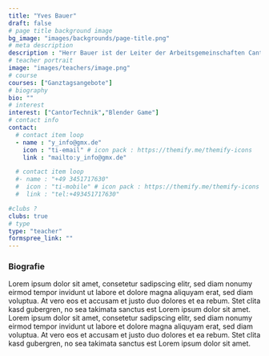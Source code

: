 ```yaml
---
title: "Yves Bauer"
draft: false
# page title background image
bg_image: "images/backgrounds/page-title.png"
# meta description
description : "Herr Bauer ist der Leiter der Arbeitsgemeinschaften CantorTechnik und Blender Game am Georg-Cantor-Gymnasium."
# teacher portrait
image: "images/teachers/image.png"
# course
courses: ["Ganztagsangebote"]
# biography
bio: ""
# interest
interest: ["CantorTechnik","Blender Game"]
# contact info
contact:
  # contact item loop
  - name : "y_info@gmx.de"
    icon : "ti-email" # icon pack : https://themify.me/themify-icons
    link : "mailto:y_info@gmx.de"

  # contact item loop
  #- name : "+49 3451717630"
  #  icon : "ti-mobile" # icon pack : https://themify.me/themify-icons
  #  link : "tel:+493451717630"

#clubs ?
clubs: true
# type
type: "teacher"
formspree_link: ""
---
```

### Biografie

Lorem ipsum dolor sit amet, consetetur sadipscing elitr, sed diam nonumy eirmod tempor invidunt ut labore et dolore magna aliquyam erat, sed diam voluptua. At vero eos et accusam et justo duo dolores et ea rebum. Stet clita kasd gubergren, no sea takimata sanctus est Lorem ipsum dolor sit amet. Lorem ipsum dolor sit amet, consetetur sadipscing elitr, sed diam nonumy eirmod tempor invidunt ut labore et dolore magna aliquyam erat, sed diam voluptua. At vero eos et accusam et justo duo dolores et ea rebum. Stet clita kasd gubergren, no sea takimata sanctus est Lorem ipsum dolor sit amet.
